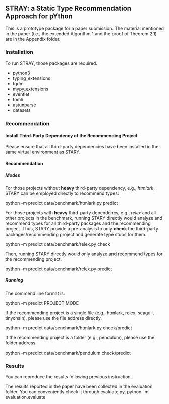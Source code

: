 



## STRAY: a Static Type Recommendation Approach for pYthon

This is a prototype package for a paper submission. 
The material mentioned in the paper (i.e., the extended Algorithm 1 and the proof of Theorem 2.1) are in the Appendix folder. 
### Installation
To run STRAY, those packages are required. 

* python3
* typing_extensions
* tqdm
* mypy_extensions
* eventlet
* tomli
* astunparse
* datasets
### Recommendation

#### Install Third-Party Dependency of the Recommending Project
Please ensure that all third-party dependencies have been installed in the same virtual environment as STARY. 

#### Recommendation
##### Modes
For those projects without **heavy** third-party dependency, e.g., *htmlark*, STARY can be employed directly to recommend types: 

python -m predict data/benchmark/htmlark.py predict

For those projects with **heavy** third-party dependency, e.g., *relex* and all other projects in the benchmark, running STARY directly would analyze and recommend types for all third-party packages and the recommending project.
Thus, STARY provide a pre-analysis to only **check** the third-party packages/recommending project and generate type stubs for them. 

python -m predict data/benchmark/relex.py check

Then, running STARY directly would only analyze and recommend types for the recommending project. 

python -m predict data/benchmark/relex.py predict
##### Running
The commend line format is:

python -m predict PROJECT MODE

If the recommending project is a single file (e.g., htmlark, relex, seagull, tinychain), please use the file address directly. 

python -m predict data/benchmark/htmlark.py check/predict

If the recommending project is a folder (e.g., pendulum), please use the folder address. 

python -m predict data/benchmark/pendulum check/predict
### Results
You can reproduce the results following previous instruction. 

The results reported in the paper have been collected in the evaluation folder. You can conveniently check it through evaluate.py. 
python -m evaluation.evaluate